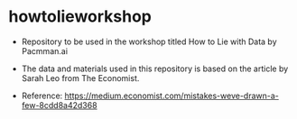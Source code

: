 # howtolieworkshop
- Repository to be used in the workshop titled How to Lie with Data by Pacmman.ai

- The data and materials used in this repository is based on the article by Sarah Leo from The Economist.
- Reference: https://medium.economist.com/mistakes-weve-drawn-a-few-8cdd8a42d368
